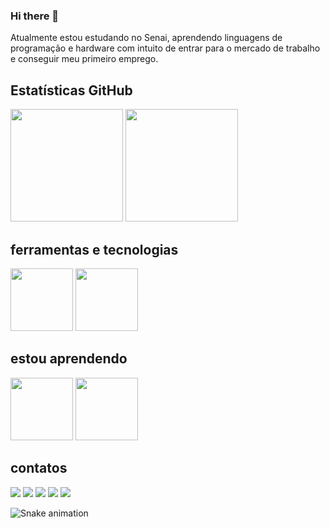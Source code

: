 ### Hi there 👋

<!--
**Nikolls06/Nikolls06** is a ✨ _special_ ✨ repository because its `README.md` (this file) appears on your GitHub profile.

Here are some ideas to get you started:

- 🔭 I’m currently working on ...
- 🌱 I’m currently learning ...
- 👯 I’m looking to collaborate on ...
- 🤔 I’m looking for help with ...
- 💬 Ask me about ...
- 📫 How to reach me: ...
- 😄 Pronouns: ...
- ⚡ Fun fact: ...
-->

Atualmente estou estudando no Senai,
aprendendo linguagens de programação e hardware
com intuito de entrar para o mercado de trabalho e conseguir meu primeiro emprego.

## Estatísticas GitHub

<div
  <a href="https://github.com/Nikolls06">
     <img height="180em" src="https://github-readme-stats.vercel.app/api/top-langs/?username=Nikolls06&layout=compact&langs_count=7&theme=dracula"/>
    <img height="180em" src="https://github-readme-stats.vercel.app/api?username=Nikolls06-aqui&show_icons=true&theme=dracula&include_all_commits=true&count_private=true"/> </div>

##  ferramentas  e tecnologias
<img src="https://cdn.jsdelivr.net/gh/devicons/devicon/icons/github/github-original.svg" width="100" height="100"/>
<img src="https://cdn.jsdelivr.net/gh/devicons/devicon/icons/vscode/vscode-original.svg"  width="100" height="100" />

## estou  aprendendo

<img src="https://cdn.jsdelivr.net/gh/devicons/devicon/icons/html5/html5-original-wordmark.svg" width="100" height="100"/>
<img src="https://cdn.jsdelivr.net/gh/devicons/devicon/icons/css3/css3-original-wordmark.svg" width="100" height="100"/>

## contatos
<div>
<a href="https://www.youtube.com/seu-canal-youtube-aqui" target="_blank"><img src="https://img.shields.io/badge/YouTube-FF0000?style=for-the-badge&logo=youtube&logoColor=white" target="_blank"></a>
<a href="https://instagram.com/seu-usuário-instagram-aqui" target="_blank"><img src="https://img.shields.io/badge/-Instagram-%23E4405F?style=for-the-badge&logo=instagram&logoColor=white" target="_blank"></a>
<a href="https://www.twitch.tv/seu-usuário-aqui" target="_blank"><img src="https://img.shields.io/badge/Twitch-9146FF?style=for-the-badge&logo=twitch&logoColor=white" target="_blank"></a>
<a href = "mailto:contato@seu-usuário-aqui"><img src="https://img.shields.io/badge/Gmail-D14836?style=for-the-badge&logo=gmail&logoColor=white" target="_blank"></a>
<a href="https://www.linkedin.com/in/seu-usuário-linkedln-aqui" target="_blank"><img src="https://img.shields.io/badge/-LinkedIn-%230077B5?style=for-the-badge&logo=linkedin&logoColor=white" target="_blank"></a>   
</div>

![Snake animation](https://github.com/Nikolls06/Nikolls06/blob/output/github-contribution-grid-snake.svg)


